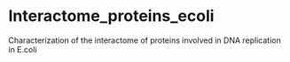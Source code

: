 # Interactome_proteins_ecoli
Characterization of the interactome of proteins involved in DNA replication in E.coli
